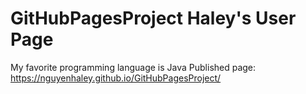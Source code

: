 # GitHubPagesProject Haley's User Page 
My favorite programming language is Java
Published page: https://nguyenhaley.github.io/GitHubPagesProject/
